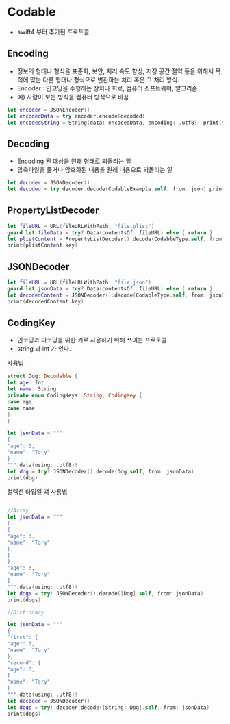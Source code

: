 #  Codable

* swift4 부터 추가된 프로토콜 

## Encoding


* 정보의 형태나 형식을 표준화, 보안, 처리 속도 향상, 저장 공간 절약 등을 위해서 목적에 맞는 다른 형태나 형식으로 변환하는 처리 혹은 그 처리 방식.
* Encoder : 인코딩을 수행하는 장치나 회로, 컴퓨터 소프트웨어, 알고리즘
* 예) 사람이 보는 방식을 컴퓨터 방식으로 바꿈 


```swift
let encoder = JSONEncoder()
let encodedData = try encoder.encode(decoded)
let encodedString = String(data: encodedData, encoding: .utf8)! print(type(of: encodedString)) // String.Type
```

## Decoding

* Encoding 된 대상을 원래 형태로 되돌리는 일 
* 압축파일을 풀거나 암호화된 내용을 원래 내용으로 되돌리는 일 

```swift
let decoder = JSONDecoder()
let decoded = try decoder.decode(CodableExample.self, from: json) print(type(of: decoded)) // CodableExample.Type
```


## PropertyListDecoder

```swift
let fileURL = URL(fileURLWithPath: "file.plist")
guard let fileData = try? Data(contentsOf: fileURL) else { return }
let plistContent = PropertyListDecoder().decode(CodableType.self, from: fileData)
print(plistContent.key)
```
## JSONDecoder

```swift
let fileURL = URL(fileURLWithPath: "file.json")
guard let jsonData = try? Data(contentsOf: fileURL) else { return }
let decodedContent = JSONDecoder().decode(CodableType.self, from: jsonData)
print(decodedContent.key)
```



## CodingKey

* 인코딩과 디코딩을 위한 키로 사용하기 위해 쓰이는 프로토콜 
* string 과 int 가 있다.


사용법

```swift
struct Dog: Decodable {
let age: Int
let name: String
private enum CodingKeys: String, CodingKey {
case age
case name
}
}

let jsonData = """
{
"age": 3,
"name": "Tory"
}
""".data(using: .utf8)!
let dog = try? JSONDecoder().decode(Dog.self, from: jsonData)
print(dog)
```

컬렉션 타입일 떄 사용법

```swift

//Array
let jsonData = """
[
{
"age": 3,
"name": "Tory"
},
{
}
"age": 3,
"name": "Tory"
]
""".data(using: .utf8)!
let dogs = try! JSONDecoder().decode([Dog].self, from: jsonData)
print(dogs)

//Dictionary

let jsonData = """
{
"first": {
"age": 3,
"name": "Tory"
},
"second": {
"age": 3,
}
"name": "Tory"
}
""".data(using: .utf8)!
let decoder = JSONDecoder()
let dogs = try! decoder.decode([String: Dog].self, from: jsonData)
print(dogs)
```
